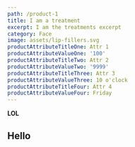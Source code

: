 ```yaml
---
path: /product-1
title: I am a treatment
excerpt: I am the treatments excerpt
category: Face
image: assets/lip-fillers.svg
productAttributeTitleOne: Attr 1
productAttributeValueOne: '100'
productAttributeTitleTwo: Attr 2
productAttributeValueTwo: '9999'
productAttributeTitleThree: Attr 3
productAttributeValueThree: 10 o'clock
productAttributeTitleFour: Attr 4
productAttributeValueFour: Friday
---
```

**LOL**

## **Hello**